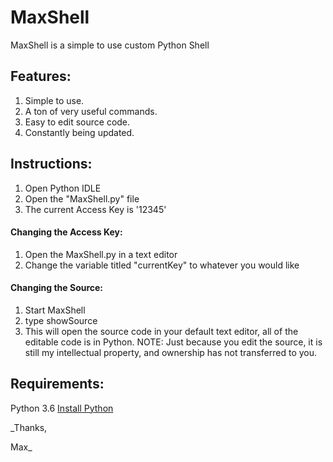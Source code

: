 # MaxShell
MaxShell is a simple to use custom Python Shell

## Features:
1. Simple to use.
2. A ton of very useful commands.
3. Easy to edit source code.
4. Constantly being updated.

## Instructions:
1. Open Python IDLE
2. Open the "MaxShell.py" file
3. The current Access Key is '12345'

#### Changing the Access Key:
1. Open the MaxShell.py in a text editor
2. Change the variable titled "currentKey" to whatever you would like

#### Changing the Source:
1. Start MaxShell
2. type showSource
3. This will open the source code in your default text editor, all of the editable code is in Python.
NOTE: Just because you edit the source, it is still my intellectual property, and ownership has not transferred to you.


## Requirements:
Python 3.6
[Install Python](https://www.python.org/downloads/)

_Thanks,

Max_
